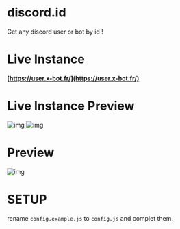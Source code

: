 # discord.id
Get any discord user or bot by id !

# Live Instance
**[https://user.x-bot.fr/](https://user.x-bot.fr/)**
# Live Instance Preview
![img](https://i.gyazo.com/450afcd320c7ca2ba29c1eb9219322c0.png)
![img](https://gyazo.com/8e4ac8c3826995277e6d127f1f6a77a4)

# Preview
![img](https://i.imgur.com/FUvsqY1.png)


# SETUP

rename `config.example.js` to `config.js` and complet them.
